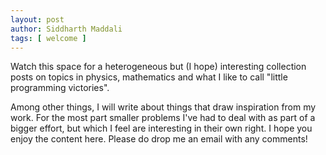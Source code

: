 ```yaml
---
layout: post
author: Siddharth Maddali
tags: [ welcome ]
---
```


Watch this space for a heterogeneous but (I hope) interesting collection posts on topics in physics, mathematics and what I like to call "little programming victories". 

Among other things, I will write about things that draw inspiration from my work. 
For the most part smaller problems I've had to deal with as part of a bigger effort, but which I feel are interesting in their own right.
I hope you enjoy the content here.
Please do drop me an email with any comments!

